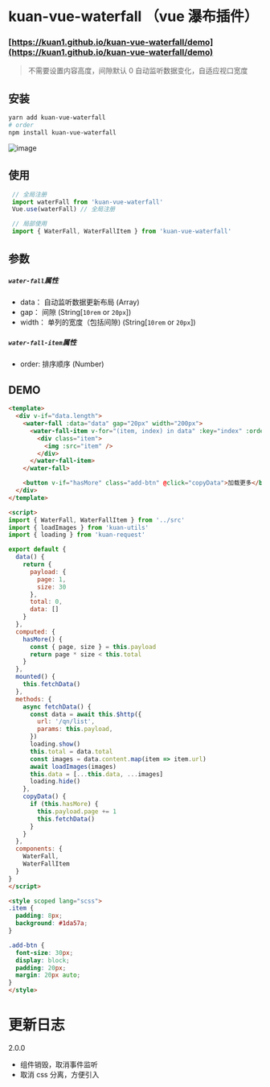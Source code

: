 # kuan-vue-waterfall （vue 瀑布插件）

### [https://kuan1.github.io/kuan-vue-waterfall/demo](https://kuan1.github.io/kuan-vue-waterfall/demo)

> 不需要设置内容高度，间隙默认 0
> 自动监听数据变化，自适应视口宽度

## 安装

```bash
yarn add kuan-vue-waterfall
# order
npm install kuan-vue-waterfall
```

![image](http://pic.luzhongkuan.cn/1532051693115.png?a=1)

## 使用

```javascript
 // 全局注册
 import waterFall from 'kuan-vue-waterfall'
 Vue.use(waterFall) // 全局注册

 // 局部使用
 import { WaterFall, WaterFallItem } from 'kuan-vue-waterfall'
```

## 参数

##### `water-fall`属性

- data： 自动监听数据更新布局 (Array)
- gap： 间隙 (String[`10rem` or `20px`])
- width： 单列的宽度（包括间隙) (String[`10rem` or `20px`])

##### `water-fall-item`属性

- order: 排序顺序 (Number)

## DEMO

```html
<template>
  <div v-if="data.length">
    <water-fall :data="data" gap="20px" width="200px">
      <water-fall-item v-for="(item, index) in data" :key="index" :order="index">
        <div class="item">
          <img :src="item" />
        </div>
      </water-fall-item>
    </water-fall>

    <button v-if="hasMore" class="add-btn" @click="copyData">加载更多</button>
  </div>
</template>

<script>
import { WaterFall, WaterFallItem } from '../src'
import { loadImages } from 'kuan-utils'
import { loading } from 'kuan-request'

export default {
  data() {
    return {
      payload: {
        page: 1,
        size: 30
      },
      total: 0,
      data: []
    }
  },
  computed: {
    hasMore() {
      const { page, size } = this.payload
      return page * size < this.total
    }
  },
  mounted() {
    this.fetchData()
  },
  methods: {
    async fetchData() {
      const data = await this.$http({
        url: '/qn/list',
        params: this.payload,
      })
      loading.show()
      this.total = data.total
      const images = data.content.map(item => item.url)
      await loadImages(images)
      this.data = [...this.data, ...images]
      loading.hide()
    },
    copyData() {
      if (this.hasMore) {
        this.payload.page += 1
        this.fetchData()
      }
    }
  },
  components: {
    WaterFall,
    WaterFallItem
  }
}
</script>

<style scoped lang="scss">
.item {
  padding: 8px;
  background: #1da57a;
}

.add-btn {
  font-size: 30px;
  display: block;
  padding: 20px;
  margin: 20px auto;
}
</style>
```

# 更新日志

2.0.0

- 组件销毁，取消事件监听
- 取消 css 分离，方便引入
